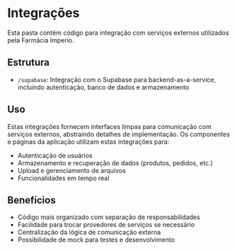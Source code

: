 
# Integrações

Esta pasta contém código para integração com serviços externos utilizados pela Farmácia Imperio.

## Estrutura

- `/supabase`: Integração com o Supabase para backend-as-a-service, incluindo autenticação, banco de dados e armazenamento

## Uso

Estas integrações fornecem interfaces limpas para comunicação com serviços externos, abstraindo detalhes de implementação. Os componentes e páginas da aplicação utilizam estas integrações para:

- Autenticação de usuários
- Armazenamento e recuperação de dados (produtos, pedidos, etc.)
- Upload e gerenciamento de arquivos
- Funcionalidades em tempo real

## Benefícios

- Código mais organizado com separação de responsabilidades
- Facilidade para trocar provedores de serviços se necessário
- Centralização da lógica de comunicação externa
- Possibilidade de mock para testes e desenvolvimento

